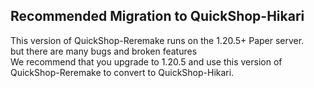## Recommended Migration to QuickShop-Hikari

This version of QuickShop-Reremake runs on the 1.20.5+ Paper server.  
but there are many bugs and broken features  
We recommend that you upgrade to 1.20.5 and use this version of QuickShop-Reremake to convert to QuickShop-Hikari.  
